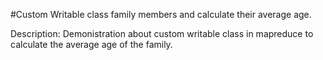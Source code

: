 #Custom Writable class family members and calculate their average age.

Description: Demonistration about custom writable class in mapreduce to calculate the average age of the family.
